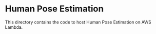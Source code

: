 # Human Pose Estimation

This directory contains the code to host Human Pose Estimation on AWS Lambda.
